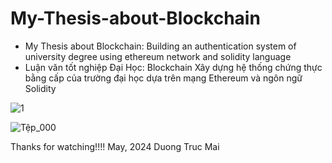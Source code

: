 # My-Thesis-about-Blockchain
- My Thesis about Blockchain: Building an authentication system of university degree using ethereum network and solidity language
- Luận văn tốt nghiệp Đại Học: Blockchain Xây dựng hệ thống chứng thực bằng cấp của trường đại học dựa trên mạng Ethereum và ngôn ngữ Solidity
  
![1](https://github.com/duongtrucmai/My-Thesis-about-Blockchain/assets/95559754/54c933eb-ca8f-4379-a16a-87343ee6eb35)

![Tệp_000](https://github.com/duongtrucmai/My-Thesis-about-Blockchain/assets/95559754/74056f25-c52e-4240-b321-85ec9f071be1)

Thanks for watching!!!!
May, 2024
Duong Truc Mai

